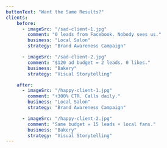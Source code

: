 ```yaml
---
buttonText: "Want the Same Results?"
clients:
    before:
      - imageSrc: "/sad-client-1.jpg"
        comment: "0 leads from Facebook. Nobody sees us."
        business: "Local Salon"
        strategy: "Brand Awareness Campaign"

      - imageSrc: "/sad-client-2.jpg"
        comment: "$120 ad budget = 2 leads. 0 likes."
        business: "Bakery"
        strategy: "Visual Storytelling"

    after:
      - imageSrc: "/happy-client-1.jpg"
        comment: "+300% CTR. Calls daily."
        business: "Local Salon"
        strategy: "Brand Awareness Campaign"

      - imageSrc: "/happy-client-2.jpg"
        comment: "Same budget = 15 leads + local fans."
        business: "Bakery"
        strategy: "Visual Storytelling"
---
```

